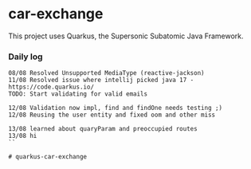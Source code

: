 # car-exchange

This project uses Quarkus, the Supersonic Subatomic Java Framework.

### Daily log
``` 
08/08 Resolved Unsupported MediaType (reactive-jackson)
11/08 Resolved issue where intellij picked java 17 - https://code.quarkus.io/
TODO: Start validating for valid emails

12/08 Validation now impl, find and findOne needs testing ;)
12/08 Reusing the user entity and fixed oom and other miss

13/08 learned about quaryParam and preoccupied routes
13/08 hi
``

# quarkus-car-exchange
